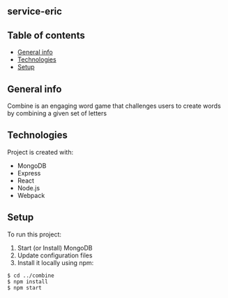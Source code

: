 
## service-eric

## Table of contents
* [General info](#general-info)
* [Technologies](#technologies)
* [Setup](#setup)

## General info
Combine is an engaging word game that challenges users to create words by combining a given set of letters  
	
## Technologies
Project is created with:
* MongoDB
* Express
* React
* Node.js
* Webpack
	
## Setup
To run this project:
1) Start (or Install) MongoDB
2) Update configuration files 
3) Install it locally using npm:

```
$ cd ../combine
$ npm install
$ npm start
```

